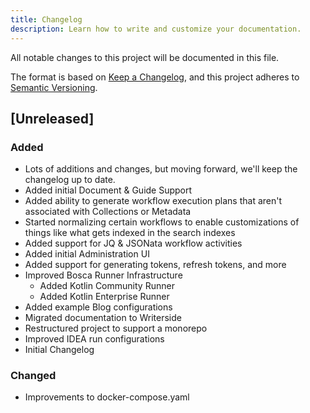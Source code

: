 ```yaml
---
title: Changelog
description: Learn how to write and customize your documentation.
---
```


All notable changes to this project will be documented in this file.

The format is based on [Keep a Changelog](https://keepachangelog.com/en/1.1.0/),
and this project adheres to [Semantic Versioning](https://semver.org/spec/v2.0.0.html).

## [Unreleased]

### Added

- Lots of additions and changes, but moving forward, we'll keep the changelog up to date.
- Added initial Document & Guide Support
- Added ability to generate workflow execution plans that aren't associated with Collections or Metadata
- Started normalizing certain workflows to enable customizations of things like what gets indexed in the search indexes
- Added support for JQ & JSONata workflow activities
- Added initial Administration UI
- Added support for generating tokens, refresh tokens, and more
- Improved Bosca Runner Infrastructure
  - Added Kotlin Community Runner
  - Added Kotlin Enterprise Runner
- Added example Blog configurations
- Migrated documentation to Writerside
- Restructured project to support a monorepo
- Improved IDEA run configurations
- Initial Changelog

### Changed

- Improvements to docker-compose.yaml
